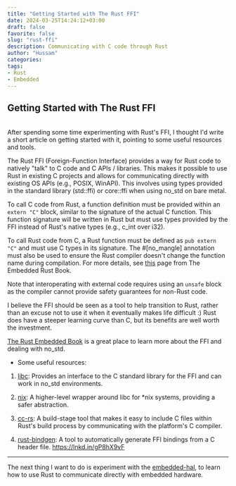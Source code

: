 ```yaml
---
title: "Getting Started with The Rust FFI"
date: 2024-03-25T14:24:12+03:00
draft: false
favorite: false
slug: "rust-ffi"
description: Communicating with C code through Rust
author: "Hussam"
categories:
tags:
- Rust
- Embedded
---
```


## Getting Started with The Rust FFI
<br>
After spending some time experimenting with Rust's FFI, I thought I'd write a short article on getting started with it, pointing to some useful resources and tools.

The Rust FFI (Foreign-Function Interface) provides a way for Rust code to natively "talk" to C code and C APIs / libraries. This makes it possible to use Rust in existing C projects and allows for communicating directly with existing OS APIs (e.g., POSIX, WinAPI). This involves using types provided in the standard library (std::ffi) or core::ffi when using no_std on bare metal.

To call C code from Rust, a function definition must be provided within an `extern "C"` block, similar to the signature of the actual C function. This function signature will be written in Rust but must use types provided by the FFI instead of Rust's native types (e.g., c_int over i32).

To call Rust code from C, a Rust function must be defined as `pub extern "C"` and must use C types in its signature. The #[no_mangle] annotation must also be used to ensure the Rust compiler doesn't change the function name during compilation. For more details, see [this](https://docs.rust-embedded.org/book/interoperability/index.html) page from The Embedded Rust Book.

Note that interoperating with external code requires using an `unsafe` block as the compiler cannot provide safety guarantees for non-Rust code.

I believe the FFI should be seen as a tool to help transition to Rust, rather than an excuse not to use it when it eventually makes life difficult :)
Rust does have a steeper learning curve than C, but its benefits are well worth the investment.

[The Rust Embedded Book]((https://docs.rust-embedded.org/book/index.html)) is a great place to learn more about the FFI and dealing with no_std.

* Some useful resources:
1. [libc](https://github.com/rust-lang/libc):
Provides an interface to the C standard library for the FFI and can work in no_std environments.

2. [nix](https://github.com/nix-rust/nix):
A higher-level wrapper around libc for *nix systems, providing a safer abstraction.

3. [cc-rs](https://github.com/rust-lang/cc-rs):
A build-stage tool that makes it easy to include C files within Rust's build process by communicating with the platform's C compiler.

4. [rust-bindgen](https://github.com/rust-lang/rust-bindgen):
A tool to automatically generate FFI bindings from a C header file.
https://lnkd.in/gP8hX9vF

---
The next thing I want to do is experiment with the [embedded-hal](https://github.com/rust-embedded/embedded-hal), to learn how to use Rust to communicate directly with embedded hardware.


